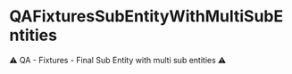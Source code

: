 # QAFixturesSubEntityWithMultiSubEntities
⚠️ QA - Fixtures - Final Sub Entity with multi sub entities ⚠️ 
